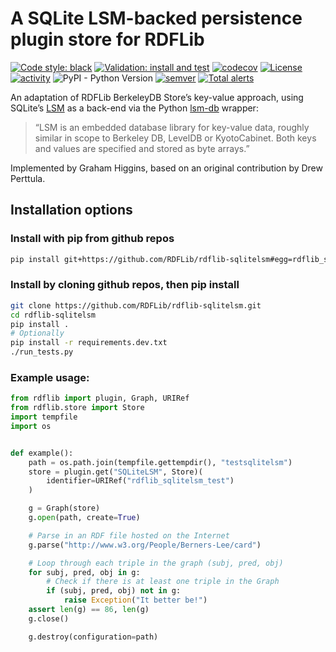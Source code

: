 # A SQLite LSM-backed persistence plugin store for RDFLib

[![Code style: black](https://img.shields.io/badge/code%20style-black-000000.svg)](https://github.com/psf/black) [![Validation: install and test](https://github.com/gjhiggins/rdflib-sqlitelsm/actions/workflows/validate.yaml/badge.svg)](https://github.com/gjhiggins/rdflib-sqlitelsm/actions/workflows/validate.yaml) [![codecov](https://codecov.io/gh/gjhiggins/rdflib-sqlitelsm/branch/master/graph/badge.svg?token=X33LSDABOT)](https://codecov.io/gh/gjhiggins/rdflib-sqlitelsm) [![License](https://img.shields.io/badge/License-BSD_3--Clause-blue.svg)](https://opensource.org/licenses/BSD-3-Clause) [![activity](https://img.shields.io/github/commit-activity/m/gjhiggins/rdflib-sqlitelsm)](https://github.com/gjhiggins/rdflib-sqlitelsm/pulse) ![PyPI - Python Version](https://img.shields.io/pypi/pyversions/rdflib) [![semver](https://img.shields.io/badge/semver-1.0.0--alpha-blue)](https://semver.org/) [![Total alerts](https://img.shields.io/lgtm/alerts/g/gjhiggins/rdflib-sqlitelsm.svg?logo=lgtm&logoWidth=18)](https://lgtm.com/projects/g/gjhiggins/rdflib-sqlitelsm/alerts/)

An adaptation of RDFLib BerkeleyDB Store’s key-value approach, using SQLite’s [LSM](https://sqlite.org/src4/doc/trunk/www/lsmusr.wiki) as a back-end via the Python [lsm-db](https://github.com/coleifer/python-lsm-db) wrapper:

> “LSM is an embedded database library for key-value data, roughly similar in scope to Berkeley DB, LevelDB or KyotoCabinet. Both keys and values are specified and stored as byte arrays.”

Implemented by Graham Higgins, based on an original contribution by Drew Perttula.


## Installation options

### Install with pip from github repos

```bash
pip install git+https://github.com/RDFLib/rdflib-sqlitelsm#egg=rdflib_sqlitelsm`
```

### Install by cloning github repos, then pip install

```bash
git clone https://github.com/RDFLib/rdflib-sqlitelsm.git
cd rdflib-sqlitelsm
pip install .
# Optionally
pip install -r requirements.dev.txt
./run_tests.py
```

### Example usage:

```python
from rdflib import plugin, Graph, URIRef
from rdflib.store import Store
import tempfile
import os


def example():
    path = os.path.join(tempfile.gettempdir(), "testsqlitelsm")
    store = plugin.get("SQLiteLSM", Store)(
        identifier=URIRef("rdflib_sqlitelsm_test")
    )

    g = Graph(store)
    g.open(path, create=True)

    # Parse in an RDF file hosted on the Internet
    g.parse("http://www.w3.org/People/Berners-Lee/card")

    # Loop through each triple in the graph (subj, pred, obj)
    for subj, pred, obj in g:
        # Check if there is at least one triple in the Graph
        if (subj, pred, obj) not in g:
            raise Exception("It better be!")
    assert len(g) == 86, len(g)
    g.close()

    g.destroy(configuration=path)
```


